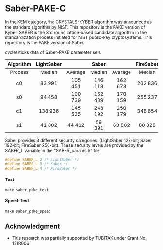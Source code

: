 # Saber-PAKE-C
In the KEM category, the CRYSTALS-KYBER algorithm was announced as the standard algorithm by NIST. This repository is the PAKE version of Kyber.  SABER is the 3rd round lattice-based candidate algorithm in the standardization process initiated for NIST public-key cryptosystems. This repository is the PAKE version of Saber. 

cycles/ticks data of Saber-PAKE parameter sets

| Algorithm | LightSaber |         |  Saber  |         | FireSaber |         |
|:---------:|:----------:|:-------:|:-------:|:-------:|:---------:|:-------:|
|  Process  |   Median   | Average |  Median | Average |   Median  | Average |
|     c0    |   83 991   | 105 451 | 146 118 | 162 673 |  232 836  | 232 836 |
|     s0    |   94 458   | 100 739 | 162 489 | 170 159 |  255 237  | 278 094 |
|     c1    |   138 936  | 145 535 | 243 192 | 250 179 |  348 654  | 371 197 |
|     s1    |   41 802   |  44 412 |  59 391 |  63 862 |   80 820  |  86 409 |


Saber provides 3 different security categories. (LightSaber 128-bit; Saber 192-bit; FireSaber 256-bit). These security levels are provided by the SABER_L variable in the "SABER_params.h" file.

```c
#define SABER_L 2 /* LightSaber */
#define SABER_L 3 /* Saber */
#define SABER_L 4 /* FireSaber */
```

#### Test

```c
make saber_pake_test
```


#### Speed-Test

```c
make saber_pake_speed
```


## Acknowledgment

- This research was partially supported by TUBITAK under Grant No. 121R006
